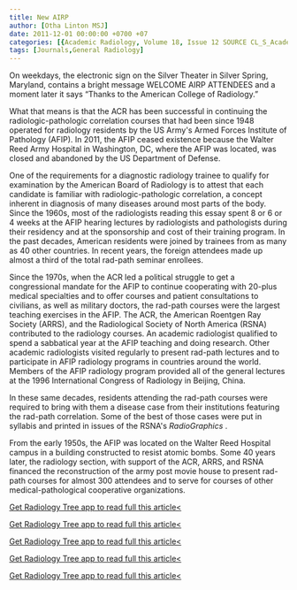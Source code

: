 ```yaml
---
title: New AIRP
author: [Otha Linton MSJ]
date: 2011-12-01 00:00:00 +0700 +07
categories: [{Academic Radiology, Volume 18, Issue 12 SOURCE CL_S_AcademicRadiologyVolume18Issue12 1}]
tags: [Journals,General Radiology]
---
```

On weekdays, the electronic sign on the Silver Theater in Silver Spring, Maryland, contains a bright message WELCOME AIRP ATTENDEES and a moment later it says “Thanks to the American College of Radiology.”

What that means is that the ACR has been successful in continuing the radiologic-pathologic correlation courses that had been since 1948 operated for radiology residents by the US Army's Armed Forces Institute of Pathology (AFIP). In 2011, the AFIP ceased existence because the Walter Reed Army Hospital in Washington, DC, where the AFIP was located, was closed and abandoned by the US Department of Defense.

One of the requirements for a diagnostic radiology trainee to qualify for examination by the American Board of Radiology is to attest that each candidate is familiar with radiologic-pathologic correlation, a concept inherent in diagnosis of many diseases around most parts of the body. Since the 1960s, most of the radiologists reading this essay spent 8 or 6 or 4 weeks at the AFIP hearing lectures by radiologists and pathologists during their residency and at the sponsorship and cost of their training program. In the past decades, American residents were joined by trainees from as many as 40 other countries. In recent years, the foreign attendees made up almost a third of the total rad-path seminar enrollees.

Since the 1970s, when the ACR led a political struggle to get a congressional mandate for the AFIP to continue cooperating with 20-plus medical specialties and to offer courses and patient consultations to civilians, as well as military doctors, the rad-path courses were the largest teaching exercises in the AFIP. The ACR, the American Roentgen Ray Society (ARRS), and the Radiological Society of North America (RSNA) contributed to the radiology courses. An academic radiologist qualified to spend a sabbatical year at the AFIP teaching and doing research. Other academic radiologists visited regularly to present rad-path lectures and to participate in AFIP radiology programs in countries around the world. Members of the AFIP radiology program provided all of the general lectures at the 1996 International Congress of Radiology in Beijing, China.

In these same decades, residents attending the rad-path courses were required to bring with them a disease case from their institutions featuring the rad-path correlation. Some of the best of those cases were put in syllabis and printed in issues of the RSNA's _RadioGraphics_ .

From the early 1950s, the AFIP was located on the Walter Reed Hospital campus in a building constructed to resist atomic bombs. Some 40 years later, the radiology section, with support of the ACR, ARRS, and RSNA financed the reconstruction of the army post movie house to present rad-path courses for almost 300 attendees and to serve for courses of other medical-pathological cooperative organizations.

[Get Radiology Tree app to read full this article<](https://clinicalpub.com/app)

[Get Radiology Tree app to read full this article<](https://clinicalpub.com/app)

[Get Radiology Tree app to read full this article<](https://clinicalpub.com/app)

[Get Radiology Tree app to read full this article<](https://clinicalpub.com/app)

[Get Radiology Tree app to read full this article<](https://clinicalpub.com/app)